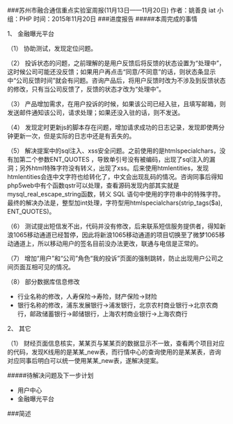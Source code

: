 ###苏州市融合通信重点实验室周报(11月13日——11月20日)
	作者：姚善良 iat                   小组：PHP                        时间：2015年11月20日
###进度报告
#####本周完成的事情

1、	金融曝光平台

（1）	协助测试，发现定位问题。

（2）	投诉状态的问题，之前理解的是用户反馈后将反馈的状态设置为“处理中”，这时候公司可能还没反馈；如果用户再点击“同意/不同意”的话，则状态条显示中“公司反馈时间”就会有问题。咨询产品后，将用户反馈时改为不涉及到反馈状态的修改，只有当公司反馈了，反馈的状态才改为“处理中”。

（3）	产品增加需求，在用户投诉的时候，如果该公司已经入驻，且填写邮箱，则发送邮件通知该公司，请求处理；如果还没入驻的话，则不发送。

（4）	发现定时更新js的脚本存在问题，增加请求成功的日志记录，发现即使两分钟更新一次，但是实际的日志中还是有丢失的。

（5）	解决提案中的sql注入、xss安全问题。之前使用的是htmlspecialchars，没有加第二个参数ENT_QUOTES ，导致单引号没有被编码，出现了sql注入的漏洞；另外html特殊字符没有转义，出现了xss。后来使用htmlentities，发现htmlentities会连中文字符也给转化了，中文会出现乱码的情况。咨询同事后得知php5web中有个函数qstr可以处理，查看源码发现内部其实就是mysql_real_escape_string函数，转义 SQL 语句中使用的字符串中的特殊字符。最终的解决办法是，整型加int处理，字符型用htmlspecialchars(strip_tags($a), ENT_QUOTES)。

（6）	测试提出短信发不出，代码并没有修改，后来联系短信服务提供者，得知新浪1065移动通道已经暂停，因此将新浪1065移动通道的项目切换至了微梦1065移动通道上，所以移动用户的签名目前没办法更改，联通与电信是正常的。

（7）	增加“用户”和“公司”角色“我的投诉”页面的强制跳转，防止出现用户公司之间页面互相可见的情况。

（8）	部分数据库信息修改

* 行业名称的修改，人寿保险->寿险，财产保险->财险
* 银行名称的修改，浦东发展银行->浦发银行，北京农村商业银行->北京农商行，邮政储蓄银行->邮储银行，上海农村商业银行->上海农商行

2、	其它

（1）	财经页面信息核实，某某页与某某页的数据显示不一致，查看两个项目对应的代码，发现K线用的是某某_new表，而行情中心的查询使用的是某某表，咨询对应同事后明白可以统一使用某某_new表，遂解决提案。



#####待解决问题及下一步计划
* 用户中心
* 金融曝光平台

###简述
